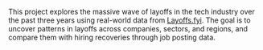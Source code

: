 This project explores the massive wave of layoffs in the tech industry over the past three years using real-world data from [Layoffs.fyi](https://layoffs.fyi). The goal is to uncover patterns in layoffs across companies, sectors, and regions, and compare them with hiring recoveries through job posting data.
